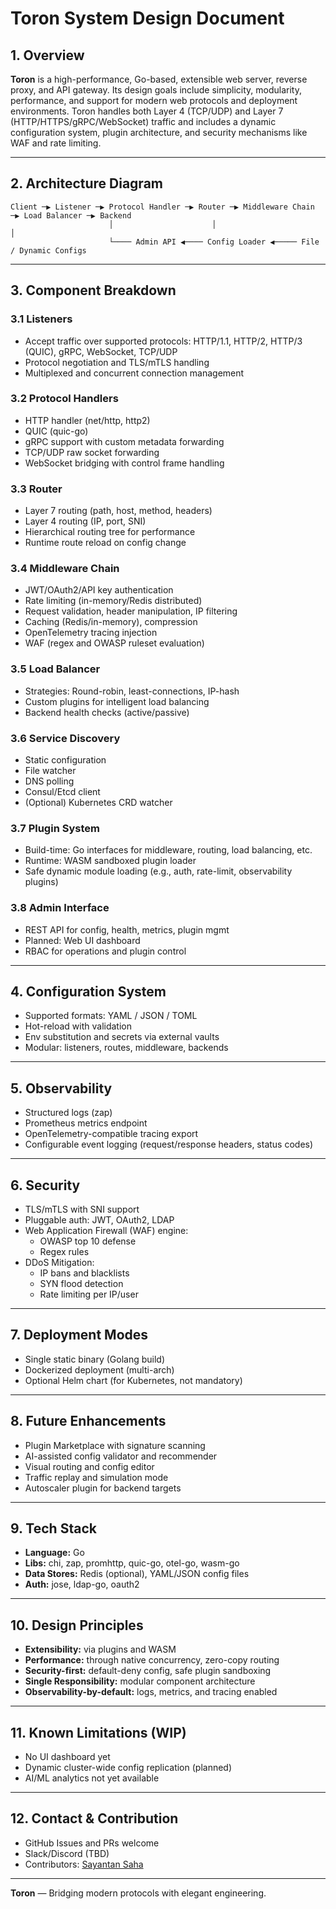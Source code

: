# Toron System Design Document

## 1. Overview

**Toron** is a high-performance, Go-based, extensible web server, reverse proxy, and API gateway. Its design goals include simplicity, modularity, performance, and support for modern web protocols and deployment environments. Toron handles both Layer 4 (TCP/UDP) and Layer 7 (HTTP/HTTPS/gRPC/WebSocket) traffic and includes a dynamic configuration system, plugin architecture, and security mechanisms like WAF and rate limiting.

---

## 2. Architecture Diagram

```
Client ─▶ Listener ─▶ Protocol Handler ─▶ Router ─▶ Middleware Chain ─▶ Load Balancer ─▶ Backend
                      │                      │                        │
                      └──── Admin API ◀──── Config Loader ◀───── File / Dynamic Configs
```

---

## 3. Component Breakdown

### 3.1 Listeners

- Accept traffic over supported protocols: HTTP/1.1, HTTP/2, HTTP/3 (QUIC), gRPC, WebSocket, TCP/UDP
- Protocol negotiation and TLS/mTLS handling
- Multiplexed and concurrent connection management

### 3.2 Protocol Handlers

- HTTP handler (net/http, http2)
- QUIC (quic-go)
- gRPC support with custom metadata forwarding
- TCP/UDP raw socket forwarding
- WebSocket bridging with control frame handling

### 3.3 Router

- Layer 7 routing (path, host, method, headers)
- Layer 4 routing (IP, port, SNI)
- Hierarchical routing tree for performance
- Runtime route reload on config change

### 3.4 Middleware Chain

- JWT/OAuth2/API key authentication
- Rate limiting (in-memory/Redis distributed)
- Request validation, header manipulation, IP filtering
- Caching (Redis/in-memory), compression
- OpenTelemetry tracing injection
- WAF (regex and OWASP ruleset evaluation)

### 3.5 Load Balancer

- Strategies: Round-robin, least-connections, IP-hash
- Custom plugins for intelligent load balancing
- Backend health checks (active/passive)

### 3.6 Service Discovery

- Static configuration
- File watcher
- DNS polling
- Consul/Etcd client
- (Optional) Kubernetes CRD watcher

### 3.7 Plugin System

- Build-time: Go interfaces for middleware, routing, load balancing, etc.
- Runtime: WASM sandboxed plugin loader
- Safe dynamic module loading (e.g., auth, rate-limit, observability plugins)

### 3.8 Admin Interface

- REST API for config, health, metrics, plugin mgmt
- Planned: Web UI dashboard
- RBAC for operations and plugin control

---

## 4. Configuration System

- Supported formats: YAML / JSON / TOML
- Hot-reload with validation
- Env substitution and secrets via external vaults
- Modular: listeners, routes, middleware, backends

---

## 5. Observability

- Structured logs (zap)
- Prometheus metrics endpoint
- OpenTelemetry-compatible tracing export
- Configurable event logging (request/response headers, status codes)

---

## 6. Security

- TLS/mTLS with SNI support
- Pluggable auth: JWT, OAuth2, LDAP
- Web Application Firewall (WAF) engine:
  - OWASP top 10 defense
  - Regex rules
- DDoS Mitigation:
  - IP bans and blacklists
  - SYN flood detection
  - Rate limiting per IP/user

---

## 7. Deployment Modes

- Single static binary (Golang build)
- Dockerized deployment (multi-arch)
- Optional Helm chart (for Kubernetes, not mandatory)

---

## 8. Future Enhancements

- Plugin Marketplace with signature scanning
- AI-assisted config validator and recommender
- Visual routing and config editor
- Traffic replay and simulation mode
- Autoscaler plugin for backend targets

---

## 9. Tech Stack

- **Language:** Go
- **Libs:** chi, zap, promhttp, quic-go, otel-go, wasm-go
- **Data Stores:** Redis (optional), YAML/JSON config files
- **Auth:** jose, ldap-go, oauth2

---

## 10. Design Principles

- **Extensibility:** via plugins and WASM
- **Performance:** through native concurrency, zero-copy routing
- **Security-first:** default-deny config, safe plugin sandboxing
- **Single Responsibility:** modular component architecture
- **Observability-by-default:** logs, metrics, and tracing enabled

---

## 11. Known Limitations (WIP)

- No UI dashboard yet
- Dynamic cluster-wide config replication (planned)
- AI/ML analytics not yet available

---

## 12. Contact & Contribution

- GitHub Issues and PRs welcome
- Slack/Discord (TBD)
- Contributors: [Sayantan Saha](https://github.com/SayantanSaha)

---

**Toron** — Bridging modern protocols with elegant engineering.
